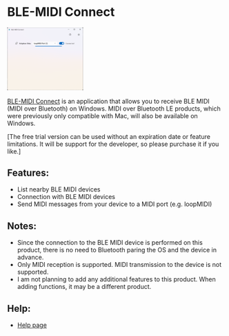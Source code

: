 # BLE-MIDI Connect

<img src="img/スクリーンショット Top.png" width="35%">

[BLE-MIDI Connect](https://www.microsoft.com/store/apps/9NVMLZTTWWVL) is an application that allows you to receive BLE MIDI (MIDI over Bluetooth) on Windows. 
MIDI over Bluetooth LE products, which were previously only compatible with Mac, will also be available on Windows.

[The free trial version can be used without an expiration date or feature limitations. It will be support for the developer, so please purchase it if you like.]

## Features:
- List nearby BLE MIDI devices
- Connection with BLE MIDI devices
- Send MIDI messages from your device to a MIDI port (e.g. loopMIDI)

## Notes:
- Since the connection to the BLE MIDI device is performed on this product, there is no need to Bluetooth paring the OS and the device in advance.
- Only MIDI reception is supported. MIDI transmission to the device is not supported.
- I am not planning to add any additional features to this product. When adding functions, it may be a different product.

## Help:
- [Help page](./help/en-us/help.md)
